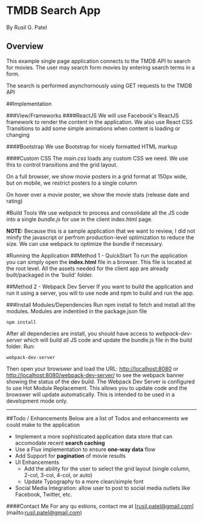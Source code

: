 TMDB Search App
===
By Rusil G. Patel
## Overview
This example single page application connects to the TMDB API to search for movies.  The user may search form movies by entering search terms in a form.

The search is performed asynchornously using GET requests to the TMDB API

##Implementation

###View/Frameworks
####ReactJS
We will use Facebook's ReactJS framework to render the content in the application.  We also use React CSS Transitions to add some simple animations when content is loading or changing

####Bootstrap
We use Bootstrap for nicely formatted HTML markup

####Custom CSS
The *main.css* loads any custom CSS we need.  We use this to control transitions and the grid layout.

On a full browser, we show movie posters in a grid format at 150px wide, but on mobile, we restrict posters to a single column

On hover over a movie poster, we show the movie stats (release date and rating)

#Build Tools
We use *webpack* to process and consolidate all the JS code into a single *bundle.js* for use in the client index.html page.

**NOTE:** Because this is a sample application that we want to review, I did not minify the javascript or perfrom production-level optimization to reduce the size.  We can use webpack to optimize the bundle if necessary.

#Running the Application
##Method 1 - QuickStart
To run the application you can simply open the **index.html** file in a browser.  This file is located at the root level.  All the assets needed for the client app are already built/packaged in the 'build' folder.

##Method 2 - Webpack Dev Server
If you want to build the application and run it using a server, you will to use node and npm to build and run the app.

###Install Modules/Dependencies
Run npm install to fetch and install all the modules.  Modules are indentiied in the package.json file

```
npm install
```

After all dependecies are install, you should have access to *webpack-dev-server* which will build all JS code and update the bundle.js file in the build folder.
Run:

```
webpack-dev-server
```
Then open your browswer and load the URL: [http://localhost:8080](http://localhost:8080) or [http://localhost:8080/webpack-dev-server/](http://localhost:8080/webpack-dev-server/) to see the webpack banner showing the status of the dev build.  The Webpack Dev Server is configured to use Hot Module Replacement.  This allows you to update code and the browswer will update automatically.  This is intended to be used in a development mode only.

---
##Todo / Enhancements
Below are a list of Todos and enhancements we could make to the application

 - Implement a more sophisticated application data store that can accomodate recent **search caching**
 - Use a Flux implementation to ensure **one-way data** flow
 - Add Support for **pagination** of movie results
 - UI Enhancements
   - Add the ability for the user to select the grid layout (single column, 2-col, 3-col, 4-col, or auto)
   - Update Typography to a more clean/simple font
 - Social Media Integration: allow user to post to social media outlets like Facebook, Twitter, etc.
 


####Contact Me
For any qu
estions, contact me at [rusil.patel@gmail.com] (mailto:rusil.patel@gmail.com)
